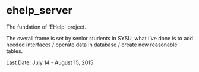 # ehelp_server
The fundation of 'EHelp' project.

The overall frame is set by senior students in SYSU, what I've done is to add needed interfaces / operate data in database / create new reasonable tables.


Last Date:
July 14 - August 15, 2015
